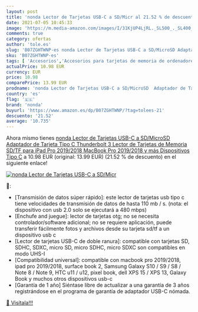 ```yaml
---
layout: post
title: 'nonda Lector de Tarjetas USB-C a SD/Micr al 21.52 % de descuento'
date: 2021-07-05 10:45:33
image: 'https://m.media-amazon.com/images/I/31KjUP4LjRL._SL500_._SL400_.jpg'
comments: true
category: ofertas
author: 'tole.es'
slug: 'B07ZGHTWNP-es nonda Lector de Tarjetas USB-C a SD/MicroSD Adaptador de...'
sku: 'B07ZGHTWNP-es'
tags: [ 'Accesorios','Accesorios para tarjetas de memoria de ordenadores','Informática','Lectores de tarjetas de memoria externos','ipad','nonda', ]
actualPrice: 10.98 EUR
currency: EUR
price: 10.98
comparePrice: 13.99 EUR
prodname: 'nonda Lector de Tarjetas USB-C a SD/MicroSD  Adaptador de Tarjeta Tipo C Thunderbolt 3 Lector de Tarjetas de Memoria SD/TF para iPad Pro 2019/2018  MacBook Pro 2019/2018 y más Dispositivos Tipo C'
country: 'es'
flag: '🇪🇸'
brand: 'nonda'
buyurl: 'https://www.amazon.es/dp/B07ZGHTWNP/?tag=tolees-21'
descuento: '21.52'
average: '10.735'
---
```


Ahora mismo tienes [nonda Lector de Tarjetas USB-C a SD/MicroSD  Adaptador de Tarjeta Tipo C Thunderbolt 3 Lector de Tarjetas de Memoria SD/TF para iPad Pro 2019/2018  MacBook Pro 2019/2018 y más Dispositivos Tipo C](https://www.amazon.es/dp/B07ZGHTWNP/?tag=tolees-21) a 10.98 EUR (original: 13.99 EUR) (21.52 %  de descuento) en el siguiente enlace!

[![nonda Lector de Tarjetas USB-C a SD/Micr](https://m.media-amazon.com/images/I/31KjUP4LjRL._SL500_._SL400_.jpg)](https://www.amazon.es/dp/B07ZGHTWNP/?tag=tolees-21)

🔎:

- [Transmisión de datos súper rápido]: este lector de tarjetas usb tipo c tiene velocidades de transmisión de datos de hasta 110 mb / s. (nota: el dispositivo con usb 2.0 solo se ejecutará a 480 mbps)
- [Enchufe and juegue]: lector de tarjetas otg; no se necesita controlador/software adicional; no se requiere aplicación, puede transferir fácilmente fotos y archivos desde su tarjeta sd/tf a un dispositivo usb c
- [Lector de tarjetas USB-C de doble ranura]: compatible con tarjetas SD, SDHC, SDXC, micro SD, micro SDHC, micro SDXC son compatibles en modo UHS-I
- [Compatibilidad universal]: compatible con macbook pro 2019/2018, ipad pro 2019/2018, surface book 2, Samsung Galaxy S10 / S9 / S8 / Note 8 / Note 9, HTC u11 / u12, pixel book, dell XPS 15 / XPS 13, Galaxy Book y muchos otros dispositivos usb-c
- [Garantía de 1 año] Siéntase libre de actualizar a una garantía de 3 años registrándose en el programa de garantía de adaptador USB-C nómada.

[🛒 Visítala!!!](https://www.amazon.es/dp/B07ZGHTWNP/?tag=tolees-21)
